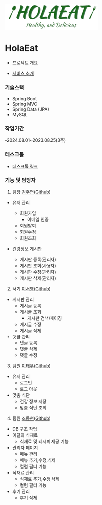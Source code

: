 <img src="https://github.com/joobal521/HolaEat/blob/main/src/main/resources/static/img/logo.png?raw=true" width="300px">

# HolaEat

- 프로젝트 개요

  
- [서비스 소개](https://www.canva.com/design/DAFqpwZ2qpI/yV_mPlNG9CQxftHpleFdXg/view?utm_content=DAFqpwZ2qpI&utm_campaign=designshare&utm_medium=link&utm_source=publishsharelink)

### 기술스택
- Spring Boot
- Spring MVC
- Spring Data (JPA)
- MySQL






### 작업기간
-2024.08.01~2023.08.25(3주)

### 테스크톨
 - [데스크툴 링크](https://midi-suede-677.notion.site/HolaEat-041bcf5334754aa49b820486778a166c?pvs=4)

### 기능 및 담당자

1. 팀장 [김주연](mailto:perbell521@gmail.com)([Github]())
  - 유저 관리
    - 회원가입
      - 이메일 인증 
    - 회원탈퇴
    - 회원수정
    - 회원조회
    
  
- 건강정보 게시판
    - 게시판 등록(관리자)
    - 게시판 조회(사용자)
    - 게시판 수정(관리자)
    - 게시판 삭제(관리자)
  

2. 서기 [이서영](mailto:tjdud2249@gmail.com)([Github](https://github.com/joobal521))
 - 게시판 관리
   - 게시글 등록
   - 게시글 조회
     - 게시판 검색/페이징
   - 게시글 수정
   - 게시글 삭제
 - 댓글 관리
   - 댓글 등록
   - 댓글 삭제
   - 댓글 수정

3. 팀원 [이태우](mailto:terrylee61@naver.com)([Github](https://github.com/terryLee61))
  - 유저 관리
    - 로그인
    - 로그 아웃
  - 맞춤 식단
    - 건강 정보 저장
    - 맞춤 식단 조회

4. 팀원 [조동현](mailto:sourcefilmer@gmail.com)([Github](https://github.com/dongtak))
 -  DB 구조 작업
 - 이달의 식재료
    - 식재료 및 레시피 제공 기능
 - 관리자 페이지
    - 메뉴 관리
    - 메뉴 추가,수정,삭제
    - 컬럼 필터 기능
 - 식재료 관리
   - 식재료 추가,수정,삭제
   - 컬럼 필터 기능
 - 후기 관리
   - 후기 삭제
    
  

